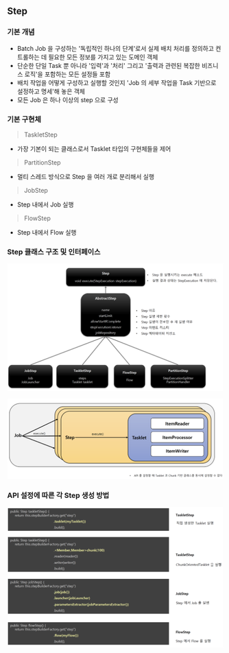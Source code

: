 ## Step

### 기본 개념

- Batch Job 을 구성하는 '독립적인 하나의 단계'로서 실제 배치 처리를 정의하고 컨트롤하는 데 필요한 모든 정보를 가지고 있는 도메인 객체
- 단순한 단일 Task 뿐 아니라 '입력'과 '처리' 그리고 '출력과 관련된 복잡한 비즈니스 로직'을 포함하는 모든 설정들 포함
- 배치 작업을 어떻게 구성하고 실행할 것인지 'Job 의 세부 작업을 Task 기반으로 설정하고 명세'해 놓은 객체
- 모든 Job 은 하나 이상의 step 으로 구성

### 기본 구현체

> TaskletStep

- 가장 기본이 되는 클래스로서 Tasklet 타입의 구현체들을 제어

> PartitionStep

- 멀티 스레드 방식으로 Step 을 여러 개로 분리해서 실행

> JobStep

- Step 내에서 Job 실행

> FlowStep

- Step 내에서 Flow 실행

### Step 클래스 구조 및 인터페이스

![img16.png](image/img16.png)

![img17.png](image/img17.png)

### API 설정에 따른 각 Step 생성 방법

![img18.png](image/img18.png)
